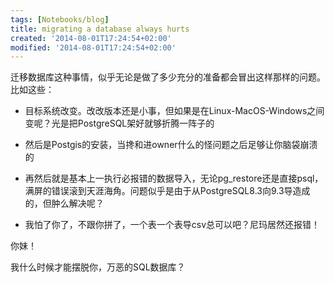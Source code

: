 ```yaml
---
tags: [Notebooks/blog]
title: migrating a database always hurts
created: '2014-08-01T17:24:54+02:00'
modified: '2014-08-01T17:24:54+02:00'
---
```


迁移数据库这种事情，似乎无论是做了多少充分的准备都会冒出这样那样的问题。比如这些：

* 目标系统改变。改改版本还是小事，但如果是在Linux-MacOS-Windows之间变呢？光是把PostgreSQL架好就够折腾一阵子的

* 然后是Postgis的安装，当搀和进owner什么的怪问题之后足够让你脑袋崩溃的

* 再然后就是基本上一执行必报错的数据导入，无论pg_restore还是直接psql，满屏的错误滚到天涯海角。问题似乎是由于从PostgreSQL8.3向9.3导造成的，但肿么解决呢？

* 我怕了你了，不跟你拼了，一个表一个表导csv总可以吧？尼玛居然还报错！

你妹！

我什么时候才能摆脱你，万恶的SQL数据库？